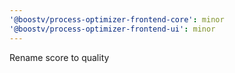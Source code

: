 ```yaml
---
'@boostv/process-optimizer-frontend-core': minor
'@boostv/process-optimizer-frontend-ui': minor
---
```


Rename score to quality
